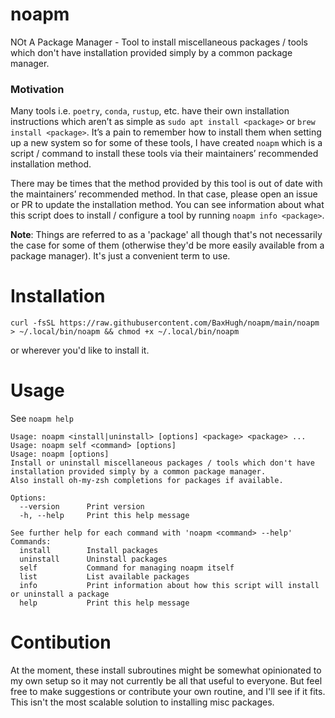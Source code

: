 # noapm
NOt A Package Manager - Tool to install miscellaneous packages / tools which don't have installation provided simply by a common package manager.

### Motivation
Many tools i.e. `poetry`, `conda`, `rustup`, etc. have their own installation instructions which aren’t as simple as `sudo apt install <package>` or `brew install <package>`. It’s a pain to remember how to install them when setting up a new system so for some of these tools, I have created `noapm` which is a script / command to install these tools via their maintainers’ recommended installation method.

There may be times that the method provided by this tool is out of date with the maintainers’ recommended method. In that case, please open an issue or PR to update the installation method. You can see information about what this script does to install / configure a tool by running `noapm info <package>`.

**Note**: Things are referred to as a 'package' all though that's not necessarily the case for some of them (otherwise they'd be more easily available from a package manager). It's just a convenient term to use.

# Installation
```
curl -fsSL https://raw.githubusercontent.com/BaxHugh/noapm/main/noapm > ~/.local/bin/noapm && chmod +x ~/.local/bin/noapm
```
or wherever you'd like to install it.

# Usage
See `noapm help`
<!-- TODO: Update this part of the README whenever help gets updated -->
```
Usage: noapm <install|uninstall> [options] <package> <package> ...
Usage: noapm self <command> [options]
Usage: noapm [options]
Install or uninstall miscellaneous packages / tools which don't have installation provided simply by a common package manager.
Also install oh-my-zsh completions for packages if available.

Options:
  --version      Print version
  -h, --help     Print this help message

See further help for each command with 'noapm <command> --help'
Commands:
  install        Install packages
  uninstall      Uninstall packages
  self           Command for managing noapm itself
  list           List available packages
  info           Print information about how this script will install or uninstall a package
  help           Print this help message
```

# Contibution
At the moment, these install subroutines might be somewhat opinionated to my own setup so it may not currently be all that useful to everyone. But feel free to make suggestions or contribute your own routine, and I'll see if it fits.
This isn't the most scalable solution to installing misc packages.
